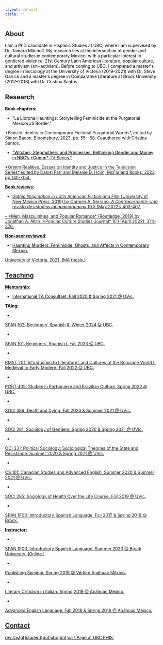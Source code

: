 ```yaml
---
layout: default
title: ""
---
```


## About

<span style="color:black;">
I am a PhD candidate in Hispanic Studies at UBC,
where I am supervised by Dr. Tamara Mitchell.
My research lies at the intersection of gender and cultural studies
in contemporary Mexico,
with a particular interest in gendered violence,
21st Century Latin American literature,
popular culture, and artivism (art+activism).
</span>

<span style="color:black;">
Before coming to UBC,
I completed a master's degree in Sociology
at the University of Victoria (2019&ndash;2021) with Dr. Steve Garlick
and a master's degree in Comparative Literature at Brock University
(2017&ndash;2018) with Dr. Cristina Santos.
</span>

<!--
My most recent research centers around gendered violence in Mexico,
specifically feminicidio, and the affects engendered between
living bodies and dead bodies through manifestations of
public mourning, artivism (art+activism) and contemporary literature.
My research also explores monstrous representations of
women in North American and Latin American popular culture,
as well as the intersection between Mexican masculinity and neoliberalism.
-->

## Research

**Book chapters:**

- <span style="color:black;">
  "La Llorona Hauntings:
  Storytelling Feminicide at the Purgatorial Mexico/US Border."
</span>
*Female Identity in Contemporary Fictional Purgatorial Worlds*,
edited by Simon Bacon, Bloomsbury, 2023,
pp. 55--68.
Coauthored with Cristina Santos.
<a href="https://www.bloomsbury.com/us/female-identity-in-contemporary-fictional-purgatorial-worlds-9781350227040/">
<i class="fas fa-external-link-alt" style="font-size:20px"></i>

- <span style="color:black;">
  "Witches, Stepmothers and Princesses:
  Rethinking Gender and Money in NBC’s *Grimm* TV Series."
</span>
*Grimm Realities. Essays on Identity and Justice in the Television Series*,edited by Daniel Farr and Melanie D. Holm, McFarland Books, 2023, pp 140--154.
<a href="https://mcfarlandbooks.com/product/grimm-realities/">
<i class="fas fa-external-link-alt" style="font-size:20px"></i>

**Book reviews:**

- *Gothic Imagination in Latin American Fiction and Film*
(University of New Mexico Press, 2019)
by Carmen A. Serrano.
*A Contracorriente: Una revista de estudios latinoamericanos*
19.3 (May 2022): 403-407.
<a href="https://acontracorriente.chass.ncsu.edu/index.php/acontracorriente/article/view/2248">
<i class="fas fa-external-link-alt" style="font-size:20px"></i>
- *Men, Masculinities, and Popular Romance*
(Routledge, 2019)
by Jonathan A. Allan.
*Popular Culture Studies Journal*
10.1 (April 2022): 374-376.


**Non-peer reviewed:**
- <span style="color:black;">
  Haunting Murders: Feminicide, Ghosts, and Affects in Contemporary Mexico.
</span>
University of Victoria, 2021. (MA thesis.)
<a href="https://dspace.library.uvic.ca/bitstream/handle/1828/13255/Revilla-Sanchez_Sarah_MA_2021.pdf?sequence=5&isAllowed=y">
<i class="fas fa-external-link-alt" style="font-size:20px"></i>



## Teaching

**Mentorship:**

- <span style="color:black;">
  International TA Consultant. Fall 2020 &amp; Spring 2021 @ UVic.
</span>

**TAing:**
- <span style="color:black;">
SPAN 102: Beginners' Spanish II.
Winter 2024 @ UBC.
</span>
- <span style="color:black;">
SPAN 101: Beginners' Spanish I.
Fall 2023 @ UBC.
</span>
- <span style="color:black;">
RMST 201: Introduction to Literatures and Cultures
of the Romance World I: Medieval to Early Modern.
Fall 2022 @ UBC.
</span>
- <span style="color:black;">
PORT 405: Studies in Portuguese and Brazilian Culture. Spring 2022 @ UBC.
</span>
- <span style="color:black;">
SOCI 389: Death and Dying. Fall 2020 &amp; Summer 2021 @ UVic.
</span>
- <span style="color:black;">
SOCI 281: Sociology of Genders. Spring 2020 &amp; Spring 2021 @ UVic.
</span>
- <span style="color:black;">
OCI 331: Political Sociology: Sociological Theories of the State and Resistance.
  Summer 2020 &amp; Spring 2021 @ UVic.
</span>
- <span style="color:black;">
CS 101: Canadian Studies and Advanced English. Summer 2020 &amp; Summer 2021 @ UVic.
</span>
- <span style="color:black;">
SOCI 285: Sociology of Health Over the Life Course. Fall 2019 @ UVic.
</span>
- <span style="color:black;">
SPAN 1F00: Introductory Spanish Language. Fall 2017 &amp; Spring 2018 @ Brock.
</span>

**Instructor:**
- <span style="color:black;">
SPAN 1F00, Introductory Spanish Language.
Summer 2023 @ Brock University. (Online.)
</span>
- <span style="color:black;">
Publishing Seminar. Spring 2019 @ Vértice Anáhuac México.
</span>
- <span style="color:black;">
Literary Criticism in Italian. Spring 2019 @ Anáhuac México.
</span>
- <span style="color:black;">
Advanced English Language. Fall 2018 &amp; Spring 2019 @ Anáhuac México.
</span>

## Contact

<span style="color:black;">
revillas[at]student[dot]ubc[dot]ca
</span>\
<span style="color:black;">
Page at UBC FHIS. 
</span>
<a href="https://fhis.ubc.ca/profile/sarah-revilla-sanchez/">
<i class="fas fa-external-link-alt" style="font-size:20px"></i></a>
